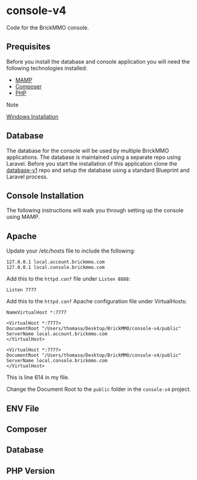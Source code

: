 # console-v4
Code for the BrickMMO console.

## Prequisites

Before you install the database and console application you will need the following technologies installed:

 - [MAMP](https://www.mamp.info/)
 - [Composer](https://getcomposer.org/)
 - [PHP](https://php.net)

> [!NOTE]  
> [Windows Installation](https://www.php.net/manual/en/install.windows.php)

## Database

The database for the console will be used by multiple BrickMMO applications. The database is maintained using a separate repo using Laravel. Before you start the installation of this application clone the [database-v1](https://github.com/BrickMMO/database-v1) repo and setup the database using a standard Blueprint and Laravel process.

## Console Installation

The following instructions will walk you through setting up the console using MAMP.



## Apache

Update your /etc/hosts file to include the following:

```
127.0.0.1 local.account.brickmmo.com 
127.0.0.1 local.console.brickmmo.com
```
Add this to the `httpd.conf` file under `Listen 8888`:

```
Listen 7777
```

Add this to the `httpd.conf` Apache configuration file under VirtualHosts:

```
NameVirtualHost *:7777

<VirtualHost *:7777> 
DocumentRoot "/Users/thomasa/Desktop/BrickMMO/console-v4/public" 
ServerName local.account.brickmmo.com
</VirtualHost>

<VirtualHost *:7777>
DocumentRoot "/Users/thomasa/Desktop/BrickMMO/console-v4/public" 
ServerName local.console.brickmmo.com
</VirtualHost>
```

This is line 614 in my file.

Change the Document Root to the `public` folder in the `console-v4` project.

## ENV File

## Composer

## Database

## PHP Version
